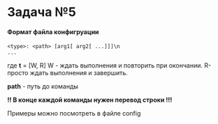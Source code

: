 # Задача №5
#### Формат файла конфигруации
```
<type>: <path> [arg1[ arg2[ ...]]]\n
...
```
где **t** = [W, R] 
W - ждать выполнения и повторить при окончании.
R- просто ждать выполнения и завершить.

**path** - путь до команды

**!! В конце каждой команды нужен перевод строки !!!**

Примеры можно посмотреть в файле config
